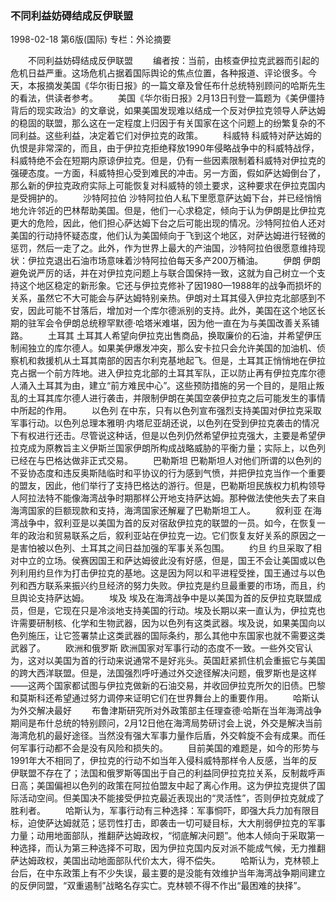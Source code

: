 ### 不同利益妨碍结成反伊联盟

1998-02-18
第6版(国际)
专栏：外论摘要

　　不同利益妨碍结成反伊联盟
　　编者按：当前，由核查伊拉克武器而引起的危机日益严重。这场危机占据着国际舆论的焦点位置，各种报道、评论很多。今天，本报摘发美国《华尔街日报》的一篇文章及曾任布什总统特别顾问的哈斯先生的看法，供读者参考。
　　美国《华尔街日报》2月13日刊登一篇题为《美伊僵持背后的现实政治》的文章说，如果美国发现难以结成一个反对伊拉克领导人萨达姆的稳固的联盟，那么这在一定程度上归因于有关国家在这个问题上的纷繁复杂的不同利益。这些利益，决定着它们对伊拉克的政策。
　　科威特  科威特对萨达姆的仇恨是非常深的，而且，由于伊拉克拒绝释放1990年侵略战争中的科威特战俘，科威特绝不会在短期内原谅伊拉克。但是，仍有一些因素限制着科威特对伊拉克的强硬态度。一方面，科威特担心受到难民的冲击。另一方面，假如萨达姆倒台了，那么新的伊拉克政府实际上可能恢复对科威特的领土要求，这种要求在伊拉克国内是受拥护的。
　　沙特阿拉伯  沙特阿拉伯人私下里愿意萨达姆下台，并已经悄悄地允许邻近的巴林帮助美国。但是，他们一心求稳定，倾向于认为伊朗是比伊拉克更大的危险，因此，他们担心萨达姆下台之后可能出现的情况。沙特阿拉伯人还对美国的行动持怀疑态度，他们认为美国倾向于飞到这个地区，对萨达姆进行轻微的惩罚，然后一走了之。此外，作为世界上最大的产油国，沙特阿拉伯很愿意维持现状：伊拉克退出石油市场意味着沙特阿拉伯每天多产200万桶油。
　　伊朗  伊朗避免说严厉的话，并在对伊拉克问题上与联合国保持一致，这就为自己树立一个支持这个地区稳定的新形象。它还与伊拉克修补了因1980—1988年的战争而损坏的关系，虽然它不大可能会与萨达姆特别亲热。伊朗对土耳其侵入伊拉克北部感到不安，因此可能不甘落后，增加对一个库尔德派别的支持。此外，美国在这个地区长期的驻军会令伊朗总统穆罕默德·哈塔米难堪，因为他一直在为与美国改善关系铺路。
　　土耳其  土耳其人希望向伊拉克出售商品，换取廉价的石油，并希望伊压制闹独立的库尔德人。如果美伊爆发冲突，那么安卡拉只会允许美国的加油机、侦察机和救援机从土耳其南部的因吉尔利克基地起飞。但是，土耳其正悄悄地在伊拉克占据一个前方阵地。进入伊拉克北部的土耳其军队，正以防止再有伊拉克库尔德人涌入土耳其为由，建立“前方难民中心”。这些预防措施的另一个目的，是阻止叛乱的土耳其库尔德人进行袭击，并限制伊朗在美国空袭伊拉克之后可能发生的事情中所起的作用。
　　以色列  在中东，只有以色列宣布强烈支持美国对伊拉克采取军事行动。以色列总理本雅明·内塔尼亚胡还说，以色列在受到伊拉克袭击的情况下有权进行还击。尽管说这种话，但是以色列仍然希望伊拉克强大，主要是希望伊拉克成为原教旨主义伊斯兰国家伊朗所构成战略威胁的平衡力量；实际上，以色列已经在与巴格达做非正式交易。
　　巴勒斯坦  巴勒斯坦人对他们所谓的以色列的不妥协态度和违反奥斯陆临时和平协议的行为感到气愤，并把伊拉克当作一个重要的盟友，因此，他们举行了支持巴格达的游行。但是，巴勒斯坦民族权力机构领导人阿拉法特不能像海湾战争时期那样公开地支持萨达姆。那种做法使他失去了来自海湾国家的巨额现款和支持，海湾国家还解雇了巴勒斯坦工人。
　　叙利亚  在海湾战争中，叙利亚是以美国为首的反对宿敌伊拉克的联盟的一员。如今，在恢复一年的政治和贸易联系之后，叙利亚站在伊拉克一边。它们恢复友好关系的原因之一是害怕被以色列、土耳其之间日益加强的军事关系包围。
　　约旦  约旦采取了相对中立的立场。侯赛因国王和萨达姆彼此没有好感，但是，国王不会让美国或以色列利用约旦作为打击伊拉克的基地。这是因为阿以和平进程受挫，国王通过与以色列和西方联系来振兴约旦经济的努力失败。伊拉克是约旦最重要的市场，而且，约旦舆论支持萨达姆。
　　埃及  埃及在海湾战争中是以美国为首的反伊拉克联盟成员，但是，它现在只是冷淡地支持美国的行动。埃及长期以来一直认为，伊拉克也许需要研制核、化学和生物武器，因为以色列有这类武器。埃及说，如果美国向以色列施压，让它签署禁止这类武器的国际条约，那么其他中东国家也就不需要这类武器了。
　　欧洲和俄罗斯  欧洲国家对军事行动的态度不一致。一些外交官认为，这对以美国为首的行动来说通常不是好兆头。英国赶紧抓住机会重振它与美国的跨大西洋联盟。但是，法国强烈呼吁通过外交途径解决问题，俄罗斯也是这样——这两个国家都试图与伊拉克做新的石油交易，并收回伊拉克所欠的旧债。巴黎和莫斯科还希望通过努力调停来证明它们在世界舞台上的重要作用。
　　哈斯认为外交解决最好
　　布鲁津斯研究所对外政策部主任理查德·哈斯在当年海湾战争期间是布什总统的特别顾问，2月12日他在海湾局势研讨会上说，外交是解决当前海湾危机的最好途径。当然没有强大军事力量作后盾，外交斡旋不会有成果。而任何军事行动都不会是没有风险和损失的。
　　目前美国的难题是，如今的形势与1991年大不相同了，伊拉克的行动不如当年入侵科威特那样令人反感，当年的反伊联盟不存在了；法国和俄罗斯等国出于自己的利益同伊拉克拉关系，反制裁呼声日高；美国偏袒以色列的政策在阿拉伯盟友中起了离心作用。这为伊拉克提供了国际活动空间。但美国决不能接受伊拉克最近表现出的“灵活性”，否则伊拉克就成了胜利者。
　　哈斯认为，军事行动有三种选择：军事恫吓，即强大兵力加有限目标，迫使萨达姆就范；惩罚性打击，即袭击一切可疑目标，大大削弱伊拉克的军事力量；动用地面部队，推翻萨达姆政权，“彻底解决问题”。他本人倾向于采取第一种选择，而认为第三种选择不可取，因为伊拉克国内反对派不能成气候，无力推翻萨达姆政权，美国出动地面部队代价太大，得不偿失。
　　哈斯认为，克林顿上台后，在中东政策上有不少失误，最主要的是没能有效维护当年海湾战争期间建立的反伊同盟，“双重遏制”战略名存实亡。克林顿不得不作出“最困难的抉择”。

